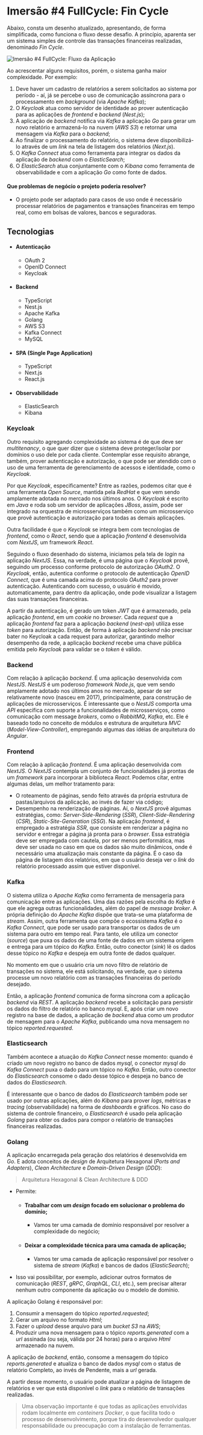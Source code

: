 # Imersão #4 FullCycle: Fin Cycle

Abaixo, consta um desenho atualizado, apresentando, de forma simplificada, como funciona o fluxo desse desafio. A princípio, aparenta ser um sistema simples de controle das transações financeiras realizadas, denominado _Fin Cycle_.

![Imersão #4 FullCycle: Fluxo da Aplicação](imersao4-fullcycle.png)

Ao acrescentar alguns requisitos, porém, o sistema ganha maior complexidade. Por exemplo:

1. Deve haver um cadastro de relatórios a serem solicitados ao sistema por período - aí, já se percebe o uso de comunicação assíncrona para o processamento em _background_ (via _Apache Kafka_);
2. O _Keycloak_ atua como servidor de identidade ao prover autenticação para as aplicações de _frontend_ e _backend_ (_Nest.js_);
3. A aplicação de _backend_ notifica via _Kafka_ a aplicação _Go_ para gerar um novo relatório e armazená-lo na nuvem (_AWS S3_) e retornar uma mensagem via _Kafka_ para o _backend_;
4. Ao finalizar o processamento do relatório, o sistema deve disponibilizá-lo através de um _link_ na tela de listagem dos relatórios (_Next.js_).
5. O _Kafka Connect_ atua como ferramenta para integrar os dados da aplicação de _backend_ com o _ElasticSearch_;
6. O _ElasticSearch_ atua conjuntamente com o _Kibana_ como ferramenta de observabilidade e com a aplicação _Go_ como fonte de dados.

#### Que problemas de negócio o projeto poderia resolver?
- O projeto pode ser adaptado para casos de uso onde é necessário processar relatórios de pagamentos e transações financeiras em tempo real, como em bolsas de valores, bancos e seguradoras.

## Tecnologias

- #### Autenticação
  - OAuth 2
  - OpenID Connect
  - Keycloak
  
- #### Backend
  - TypeScript
  - Nest.js
  - Apache Kafka
  - Golang
  - AWS S3
  - Kafka Connect
  - MySQL
  
- #### SPA (Single Page Application)
  - TypeScript
  - Next.js
  - React.js
  
- #### Observabilidade
  - ElasticSearch
  - Kibana
  

### Keycloak

Outro requisito agregando complexidade ao sistema é de que deve ser _multitenancy_, o que quer dizer que o sistema deve proteger/isolar por domínios o uso dele por cada cliente. Contemplar esse requisito abrange, também, prover autenticação e autorização, o que pode ser atendido com o uso de uma ferramenta de gerenciamento de acessos e identidade, como o _Keycloak_.

Por que _Keycloak_, especificamente? Entre as razões, podemos citar que é uma ferramenta _Open Source_, mantida pela _RedHat_ e que vem sendo amplamente adotada no mercado nos últimos anos. O _Keycloak_ é escrito em _Java_ e roda sob um servidor de aplicações _JBoss_, assim, pode ser integrado na orquestra de microsserviços também como um microsserviço que provê autenticação e autorização para todas as demais aplicações.

Outra facilidade é que o _Keycloak_ se integra bem com tecnologias de _frontend_, como o _React_, sendo que a aplicação _frontend_ é desenvolvida com _NextJS_, um framework _React_.

Seguindo o fluxo desenhado do sistema, iniciamos pela tela de _login_ na aplicação _NextJS_. Essa, na verdade, é uma página que o _Keycloak_ provê, seguindo um processo conforme protocolo de autorização _OAuth2_. O _Keycloak_, então, autentica conforme o protocolo de autenticação _OpenID Connect_, que é uma camada acima do protocolo _OAuth2_ para prover autenticação. Autenticando com sucesso, o usuário é movido, automaticamente, para dentro da aplicação, onde pode visualizar a listagem das suas transações financeiras.

A partir da autenticação, é gerado um token _JWT_ que é armazenado, pela aplicação _frontend_, em um _cookie_ no _browser_. Cada _request_ que a aplicação _frontend_ faz para a aplicação _backend_ (_nest-api_) utiliza esse _token_ para autorização. Então, de forma à aplicação _backend_ não precisar bater no Keycloak a cada request para autorizar, garantindo melhor desempenho da rede, a aplicação _backend_ recebe uma chave pública emitida pelo _Keycloak_ para validar se o _token_ é válido.

### Backend

Com relação à aplicação _backend_. É uma aplicação desenvolvida com _NestJS_. _NestJS_ é um poderoso _framework_ _Node.js_, que vem sendo amplamente adotado nos últimos anos no mercado, apesar de ser relativamente novo (nasceu em 2017), principalmente, para construção de aplicações de microsserviços. É interessante que o _NestJS_ comporta uma _API_ específica com suporte a funcionalidades de microsserviços, como comunicação com message _brokers_, como o _RabbitMQ_, _Kafka_, etc. Ele é baseado todo no conceito de módulos e estrutura de arquitetura _MVC_ (_Model-View-Controller_), empregando algumas das idéias de arquitetura do _Angular_.

### Frontend

Com relação à aplicação _frontend_. É uma aplicação desenvolvida com _NextJS_. O _NextJS_ contempla um conjunto de funcionalidades já prontas de um _framework_ para incorporar à biblioteca _React_. Podemos citar, entre algumas delas, um melhor tratamento para:

- O roteamento de páginas, sendo feito através da própria estrutura de pastas/arquivos da aplicação, ao invés de fazer via código;
- Desempenho na renderização de páginas. Aí, o _NextJS_ provê algumas estratégias, como: _Server-Side-Rendering_ (_SSR_), _Client-Side-Rendering_ (_CSR_), _Static-Site-Generation_ (_SSG_). Na aplicação _frontend_, é empregado a estratégia _SSR_, que consiste em renderizar a página no servidor e entregar a página já pronta para o _browser_. Essa estratégia deve ser empregada com cautela, por ser menos performática, mas deve ser usada no caso em que os dados são muito dinâmicos, onde é necessário uma atualização mais constante da página. É o caso da página de listagem dos relatórios, em que o usuário deseja ver o _link_ do relatório processado assim que estiver disponível.

### Kafka

O sistema utiliza o _Apache Kafka_ como ferramenta de mensageria para comunicação entre as aplicações. Uma das razões pela escolha do _Kafka_ é que ele agrega outras funcionalidades, além do papel de _message broker_. A própria definição do _Apache Kafka_ dispõe que trata-se uma plataforma de _stream_. Assim, outra ferramenta que compõe o ecossistema _Kafka_ é o _Kafka Connect_, que pode ser usado para transportar os dados de um sistema para outro em tempo real. Para tanto, ele utiliza um conector (_source_) que puxa os dados de uma fonte de dados em um sistema origem e entrega para um tópico do _Kafka_. Então, outro conector (_sink_) lê os dados desse tópico no _Kafka_ e despeja em outra fonte de dados qualquer.

No momento em que o usuário cria um novo filtro de relatório de transações no sistema, ele está solicitando, na verdade, que o sistema processe um novo relatório com as transações financeiras do período desejado.

Então, a aplicação _frontend_ comunica de forma síncrona com a aplicação _backend_ via _REST_. A aplicação _backend_ recebe a solicitação para persistir os dados do filtro de relatório no banco _mysql_. E, após criar um novo registro na base de dados, a aplicação de _backend_ atua como um produtor de mensagem para o _Apache Kafka_, publicando uma nova mensagem no tópico _reported.requested_.

### Elasticsearch

Também acontece a atuação do _Kafka Connect_ nesse momento: quando é criado um novo registro no banco de dados _mysql_, o conector _mysql_ do _Kafka Connect_ puxa o dado para um tópico no _Kafka_. Então, outro conector do _Elasticsearch_ consome o dado desse tópico e despeja no banco de dados do _Elasticsearch_.

É interessante que o banco de dados do _Elasticsearch_ também pode ser usado por outras aplicações, além do _Kibana_ para prover _logs_, métricas e _tracing_ (observabilidade) na forma de _dashboards_ e gráficos. No caso do sistema de controle financeiro, o _Elasticsearch_ é usado pela aplicação _Golang_ para obter os dados para compor o relatório de transações financeiras realizadas.

### Golang

A aplicação encarregada pela geração dos relatórios é desenvolvida em _Go_. E adota conceitos de _design_ de Arquitetura Hexagonal (_Ports and Adapters_), _Clean Architecture_ e _Domain-Driven Design_ (_DDD_):

> Arquitetura Hexagonal & Clean Architecture & DDD

- Permite:

  - #### Trabalhar com um _design_ focado em solucionar o problema do domínio;

    - Vamos ter uma camada de domínio responsável por resolver a complexidade do negócio;
  
  - #### Deixar a complexidade técnica para uma camada de aplicação;

    - Vamos ter uma camada de aplicação responsável por resolver o sistema de _stream_ (_Kafka_) e bancos de dados (_ElasticSearch_);

- Isso vai possibilitar, por exemplo, adicionar outros formatos de comunicação (_REST_, _gRPC_, _GraphQL_, _CLI_, etc.), sem precisar alterar nenhum outro componente da aplicação ou o modelo de domínio.

A aplicação Golang é responsável por:

1. Consumir a mensagem do tópico _reported.requested_;
2. Gerar um arquivo no formato _Html_;
3. Fazer o _upload_ desse arquivo para um _bucket_ _S3_ na _AWS_;
4. Produzir uma nova mensagem para o tópico _reports.generated_ com a _url_ assinada (ou seja, válida por 24 horas) para o arquivo _Html_ armazenado na nuvem.

A aplicação de _backend_, então, consome a mensagem do tópico _reports.generated_ e atualiza o banco de dados _mysql_ com o status de relatório Completo, ao invés de Pendente, mais a _url_ gerada.

A partir desse momento, o usuário pode atualizar a página de listagem de relatórios e ver que está disponível o _link_ para o relatório de transações realizadas.

> Uma observação importante é que todas as aplicações envolvidas rodam localmente em _conteiners_ _Docker_, o que facilita todo o processo de desenvolvimento, porque tira do desenvolvedor qualquer responsabilidade ou preocupação com a instalação de ferramentas.
